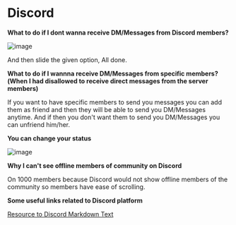 # Discord

**What to do if I dont wanna receive DM/Messages from Discord members?**

![image](https://user-images.githubusercontent.com/65516140/109589701-88de9c80-7b2c-11eb-8862-5d810d110122.png)

And then slide the given option, All done.

**What to do if I wannna receive DM/Messages from specific members?(When I had disallowed to receive direct messages from the server members)**

If you want to have specific members to send you messages you can add them as friend and then they will be able to send you DM/Messages anytime. And if then you don't want them to send you DM/Messages you can unfriend him/her.

**You can change your status**

![image](https://user-images.githubusercontent.com/65516140/109590326-98121a00-7b2d-11eb-89de-b7551d902eba.png)

**Why I can't see offline members of community on Discord**

On 1000 members because Discord would not show offline members of the community so members have ease of scrolling.

**Some useful links related to Discord platform**

[Resource to Discord Markdown Text](https://support.discord.com/hc/en-us/articles/210298617-Markdown-Text-101-Chat-Formatting-Bold-Italic-Underline-)

